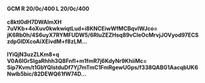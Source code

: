 #### GCM R 20/0c/400 L 20/0c/400
**c8ktI0dH7DWAlmXH**<br/>**7uVKb+4oXuv0kwkwiqtLud+i8KNCEiwWfMCBqvIWJco=**<br/>**jK6Rb0h/4S6uyX7RYMFUDW5/6RluZEZHsq89vCIeOcMrvjJOVyod97ECSzdpGlDXcoAiXEivdM+f8zLM...**<br/><br/>
**IYiQjN3uzZLKm8+q**<br/>**V0A6lGrSlgaRhhh3Q8FnfI+m1fmR7j6KdyNr9KhiiMc=**<br/>**Sip7Kvm/t1GbYQIstduDf7Yj7mTmC1FmRgewUGps/f338QABG1AacqbUK6Nwlb5bic/82DEWQ61fW74D...**
